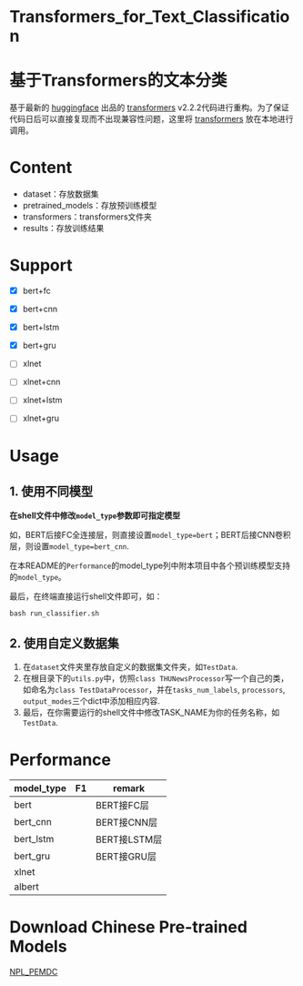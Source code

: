 # Transformers_for_Text_Classification

# 基于Transformers的文本分类

基于最新的 [huggingface](https://github.com/huggingface) 出品的 [transformers](https://github.com/huggingface/transformers/releases/tag/v2.2.2) v2.2.2代码进行重构。为了保证代码日后可以直接复现而不出现兼容性问题，这里将 [transformers](https://github.com/huggingface/transformers/releases/tag/v2.2.2) 放在本地进行调用。



# Content

- dataset：存放数据集
- pretrained_models：存放预训练模型
- transformers：transformers文件夹
- results：存放训练结果



# Support

- [x] bert+fc
- [x] bert+cnn
- [x] bert+lstm
- [x] bert+gru
- [ ] xlnet
- [ ] xlnet+cnn
- [ ] xlnet+lstm
- [ ] xlnet+gru



# Usage

## 1. 使用不同模型

**在shell文件中修改`model_type`参数即可指定模型**

如，BERT后接FC全连接层，则直接设置`model_type=bert`；BERT后接CNN卷积层，则设置`model_type=bert_cnn`. 

在本README的`Performance`的model_type列中附本项目中各个预训练模型支持的`model_type`。

最后，在终端直接运行shell文件即可，如：

```
bash run_classifier.sh
```

## 2. 使用自定义数据集

1. 在`dataset`文件夹里存放自定义的数据集文件夹，如`TestData`.
2. 在根目录下的`utils.py`中，仿照`class THUNewsProcessor`写一个自己的类，如命名为`class TestDataProcessor`，并在`tasks_num_labels`, `processors`, `output_modes`三个dict中添加相应内容.
3. 最后，在你需要运行的shell文件中修改TASK_NAME为你的任务名称，如`TestData`.



# Performance

| model_type | F1   | remark       |
| ---------- | ---- | ------------ |
| bert       |      | BERT接FC层   |
| bert_cnn   |      | BERT接CNN层  |
| bert_lstm  |      | BERT接LSTM层 |
| bert_gru   |      | BERT接GRU层  |
| xlnet      |      |              |
| albert     |      |              |



# Download Chinese Pre-trained Models

[NPL_PEMDC](https://github.com/zhanlaoban/NLP_PEMDC)




